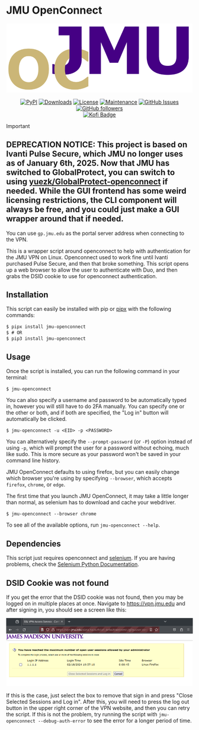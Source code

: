 # JMU OpenConnect

<p align="center">
	<img src="img/logo_static.svg" />
</p>

<p align="center">
	<a href="https://badge.fury.io/py/jmu-openconnect"><img alt="PyPI" src="https://img.shields.io/pypi/v/jmu-openconnect" /></a>
	<a href="https://pepy.tech/project/jmu-openconnect"><img alt="Downloads" src="https://pepy.tech/badge/jmu-openconnect" /></a>
	<a href="https://github.com/TabulateJarl8/jmu-openconnect/blob/master/LICENSE"><img alt="License" src="https://img.shields.io/pypi/l/jmu-openconnect.svg" /></a>
	<a href="https://github.com/TabulateJarl8/jmu-openconnect/graphs/commit-activity"><img alt="Maintenance" src="https://img.shields.io/badge/Maintained%3F-no-red.svg" /></a>
	<a href="https://github.com/TabulateJarl8/jmu-openconnect/issues/"><img alt="GitHub Issues" src="https://img.shields.io/github/issues/TabulateJarl8/jmu-openconnect.svg" /></a>
	<a href="https://github.com/TabulateJarl8"><img alt="GitHub followers" src="https://img.shields.io/github/followers/TabulateJarl8?style=social" /></a>
	<br>
	<a href="https://ko-fi.com/L4L3L7IO2"><img alt="Kofi Badge" src="https://ko-fi.com/img/githubbutton_sm.svg" /></a>
</p>

> [!IMPORTANT]
>
> ## DEPRECATION NOTICE: This project is based on Ivanti Pulse Secure, which JMU no longer uses as of January 6th, 2025. Now that JMU has switched to GlobalProtect, you can switch to using [yuezk/GlobalProtect-openconnect](https://github.com/yuezk/GlobalProtect-openconnect) if needed. While the GUI frontend has some weird licensing restrictions, the CLI component will always be free, and you could just make a GUI wrapper around that if needed.
>
> You can use `gp.jmu.edu` as the portal server address when connecting to the VPN.

This is a wrapper script around openconnect to help with authentication for the JMU VPN on Linux. Openconnect used to work fine until Ivanti purchased Pulse Secure, and then that broke something. This script opens up a web browser to allow the user to authenticate with Duo, and then grabs the DSID cookie to use for openconnect authentication.

## Installation

This script can easily be installed with pip or [pipx](https://pipx.pypa.io/stable/) with the following commands:

```console
$ pipx install jmu-openconnect
$ # OR
$ pip3 install jmu-openconnect
```

## Usage

Once the script is installed, you can run the following command in your terminal:

```console
$ jmu-openconnect
```

You can also specify a username and password to be automatically typed in, however you will still have to do 2FA manually. You can specify one or the other or both, and if both are specified, the "Log in" button will automatically be clicked.

```console
$ jmu-openconnect -u <EID> -p <PASSWORD>
```

You can alternatively specify the `--prompt-password` (or `-P`) option instead of using `-p`, which will prompt the user for a password without echoing, much like sudo. This is more secure as your password won't be saved in your command line history.

JMU OpenConnect defaults to using firefox, but you can easily change which browser you're using by specifying `--browser`, which accepts `firefox`, `chrome`, or `edge`.

The first time that you launch JMU OpenConnect, it may take a little longer than normal, as selenium has to download and cache your webdriver.

```console
$ jmu-openconnect --browser chrome
```

To see all of the available options, run `jmu-openconnect --help`.

## Dependencies

This script just requires openconnect and [selenium](https://pypi.org/project/selenium/). If you are having problems, check the [Selenium Python Documentation](https://selenium-python.readthedocs.io/installation.html#drivers0).

## DSID Cookie was not found

If you get the error that the DSID cookie was not found, then you may be logged on in multiple places at once. Navigate to https://vpn.jmu.edu and after signing in, you should see a screen like this:

![Maximum number of open user sessions screenshot](img/multi_sign_in.png)

If this is the case, just select the box to remove that sign in and press "Close Selected Sessions and Log in". After this, you will need to press the log out button in the upper right corner of the VPN website, and then you can retry the script. If this is not the problem, try running the script with `jmu-openconnect --debug-auth-error` to see the error for a longer period of time.
